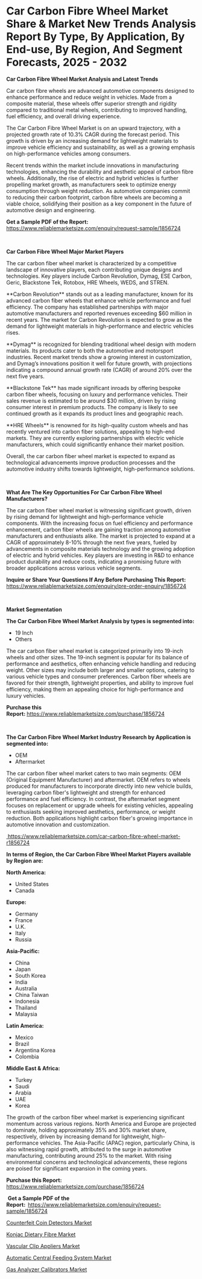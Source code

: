 <p><h1>Car Carbon Fibre Wheel Market Share & Market New Trends Analysis Report By Type, By Application, By End-use, By Region, And Segment Forecasts, 2025 - 2032</h1></p><p><strong>Car Carbon Fibre Wheel Market Analysis and Latest Trends</strong></p>
<p><p>Car carbon fibre wheels are advanced automotive components designed to enhance performance and reduce weight in vehicles. Made from a composite material, these wheels offer superior strength and rigidity compared to traditional metal wheels, contributing to improved handling, fuel efficiency, and overall driving experience. </p><p>The Car Carbon Fibre Wheel Market is on an upward trajectory, with a projected growth rate of 10.3% CAGR during the forecast period. This growth is driven by an increasing demand for lightweight materials to improve vehicle efficiency and sustainability, as well as a growing emphasis on high-performance vehicles among consumers. </p><p>Recent trends within the market include innovations in manufacturing technologies, enhancing the durability and aesthetic appeal of carbon fibre wheels. Additionally, the rise of electric and hybrid vehicles is further propelling market growth, as manufacturers seek to optimize energy consumption through weight reduction. As automotive companies commit to reducing their carbon footprint, carbon fibre wheels are becoming a viable choice, solidifying their position as a key component in the future of automotive design and engineering.</p></p>
<p><strong>Get a Sample PDF of the Report:&nbsp;</strong> <a href="https://www.reliablemarketsize.com/enquiry/request-sample/1856724?utm_campaign=1879&utm_medium=2&utm_source=Github&utm_content=ia&utm_term=08012025&utm_id=car-carbon-fibre-wheel">https://www.reliablemarketsize.com/enquiry/request-sample/1856724</a></p>
<p>&nbsp;</p>
<p><strong>Car Carbon Fibre Wheel Major Market Players</strong></p>
<p><p>The car carbon fiber wheel market is characterized by a competitive landscape of innovative players, each contributing unique designs and technologies. Key players include Carbon Revolution, Dymag, ESE Carbon, Geric, Blackstone Tek, Rotobox, HRE Wheels, WEDS, and STREN.</p><p>**Carbon Revolution** stands out as a leading manufacturer, known for its advanced carbon fiber wheels that enhance vehicle performance and fuel efficiency. The company has established partnerships with major automotive manufacturers and reported revenues exceeding $60 million in recent years. The market for Carbon Revolution is expected to grow as the demand for lightweight materials in high-performance and electric vehicles rises.</p><p>**Dymag** is recognized for blending traditional wheel design with modern materials. Its products cater to both the automotive and motorsport industries. Recent market trends show a growing interest in customization, and Dymag’s innovations position it well for future growth, with projections indicating a compound annual growth rate (CAGR) of around 20% over the next five years.</p><p>**Blackstone Tek** has made significant inroads by offering bespoke carbon fiber wheels, focusing on luxury and performance vehicles. Their sales revenue is estimated to be around $30 million, driven by rising consumer interest in premium products. The company is likely to see continued growth as it expands its product lines and geographic reach.</p><p>**HRE Wheels** is renowned for its high-quality custom wheels and has recently ventured into carbon fiber solutions, appealing to high-end markets. They are currently exploring partnerships with electric vehicle manufacturers, which could significantly enhance their market position.</p><p>Overall, the car carbon fiber wheel market is expected to expand as technological advancements improve production processes and the automotive industry shifts towards lightweight, high-performance solutions.</p></p>
<p>&nbsp;</p>
<p><strong>What Are The Key Opportunities For Car Carbon Fibre Wheel Manufacturers?</strong></p>
<p><p>The car carbon fiber wheel market is witnessing significant growth, driven by rising demand for lightweight and high-performance vehicle components. With the increasing focus on fuel efficiency and performance enhancement, carbon fiber wheels are gaining traction among automotive manufacturers and enthusiasts alike. The market is projected to expand at a CAGR of approximately 8-10% through the next five years, fueled by advancements in composite materials technology and the growing adoption of electric and hybrid vehicles. Key players are investing in R&D to enhance product durability and reduce costs, indicating a promising future with broader applications across various vehicle segments.</p></p>
<p><strong>Inquire or Share Your Questions If Any Before Purchasing This Report:</strong> <a href="https://www.reliablemarketsize.com/enquiry/pre-order-enquiry/1856724?utm_campaign=1879&utm_medium=2&utm_source=Github&utm_content=ia&utm_term=08012025&utm_id=car-carbon-fibre-wheel">https://www.reliablemarketsize.com/enquiry/pre-order-enquiry/1856724</a></p>
<p>&nbsp;</p>
<p><strong>Market Segmentation</strong></p>
<p><strong>The Car Carbon Fibre Wheel Market Analysis by types is segmented into:</strong></p>
<p><ul><li>19 Inch</li><li>Others</li></ul></p>
<p><p>The car carbon fiber wheel market is categorized primarily into 19-inch wheels and other sizes. The 19-inch segment is popular for its balance of performance and aesthetics, often enhancing vehicle handling and reducing weight. Other sizes may include both larger and smaller options, catering to various vehicle types and consumer preferences. Carbon fiber wheels are favored for their strength, lightweight properties, and ability to improve fuel efficiency, making them an appealing choice for high-performance and luxury vehicles.</p></p>
<p><strong>Purchase this Report:&nbsp;</strong><a href="https://www.reliablemarketsize.com/purchase/1856724?utm_campaign=1879&utm_medium=2&utm_source=Github&utm_content=ia&utm_term=08012025&utm_id=car-carbon-fibre-wheel">https://www.reliablemarketsize.com/purchase/1856724</a></p>
<p>&nbsp;</p>
<p><strong>The Car Carbon Fibre Wheel Market Industry Research by Application is segmented into:</strong></p>
<p><ul><li>OEM</li><li>Aftermarket</li></ul></p>
<p><p>The car carbon fiber wheel market caters to two main segments: OEM (Original Equipment Manufacturer) and aftermarket. OEM refers to wheels produced for manufacturers to incorporate directly into new vehicle builds, leveraging carbon fiber's lightweight and strength for enhanced performance and fuel efficiency. In contrast, the aftermarket segment focuses on replacement or upgrade wheels for existing vehicles, appealing to enthusiasts seeking improved aesthetics, performance, or weight reduction. Both applications highlight carbon fiber's growing importance in automotive innovation and customization.</p></p>
<p><a href="https://www.reliablemarketsize.com/car-carbon-fibre-wheel-market-r1856724?utm_campaign=1879&utm_medium=2&utm_source=Github&utm_content=ia&utm_term=08012025&utm_id=car-carbon-fibre-wheel">&nbsp;https://www.reliablemarketsize.com/car-carbon-fibre-wheel-market-r1856724</a></p>
<p><strong>In terms of Region, the Car Carbon Fibre Wheel Market Players available by Region are:</strong></p>
<p>
    <p> <strong> North America: </strong>
        <ul>
            <li>United States</li>
            <li>Canada</li>
        </ul>
        </p> 
    <p> <strong> Europe: </strong>
        <ul>
            <li>Germany</li>
            <li>France</li>
            <li>U.K.</li>
            <li>Italy</li>
            <li>Russia</li>
        </ul>
        </p> 
    <p> <strong> Asia-Pacific: </strong>
        <ul>
            <li>China</li>
            <li>Japan</li>
            <li>South Korea</li>
            <li>India</li>
            <li>Australia</li>
            <li>China Taiwan</li>
            <li>Indonesia</li>
            <li>Thailand</li>
            <li>Malaysia</li>
        </ul>
        </p> 
    <p> <strong> Latin America: </strong>
        <ul>
            <li>Mexico</li>
            <li>Brazil</li>
            <li>Argentina Korea</li>
            <li>Colombia</li>
        </ul>
        </p> 
    <p> <strong> Middle East & Africa: </strong>
        <ul>
            <li>Turkey</li>
            <li>Saudi</li>
            <li>Arabia</li>
            <li>UAE</li>
            <li>Korea</li>
        </ul>
    </p>
    </p>
<p><p>The growth of the carbon fiber wheel market is experiencing significant momentum across various regions. North America and Europe are projected to dominate, holding approximately 35% and 30% market share, respectively, driven by increasing demand for lightweight, high-performance vehicles. The Asia-Pacific (APAC) region, particularly China, is also witnessing rapid growth, attributed to the surge in automotive manufacturing, contributing around 25% to the market. With rising environmental concerns and technological advancements, these regions are poised for significant expansion in the coming years.</p></p>
<p><strong>Purchase this Report: </strong><a href="https://www.reliablemarketsize.com/purchase/1856724?utm_campaign=1879&utm_medium=2&utm_source=Github&utm_content=ia&utm_term=08012025&utm_id=car-carbon-fibre-wheel">https://www.reliablemarketsize.com/purchase/1856724</a></p>
<p>&nbsp;<strong>Get a Sample PDF of the Report:&nbsp;&nbsp;</strong><a href="https://www.reliablemarketsize.com/enquiry/request-sample/1856724?utm_campaign=1879&utm_medium=2&utm_source=Github&utm_content=ia&utm_term=08012025&utm_id=car-carbon-fibre-wheel">https://www.reliablemarketsize.com/enquiry/request-sample/1856724</a></p>
<p><strong></strong></p>
<p><p><a href="https://www.linkedin.com/pulse/in-depth-counterfeit-coin-detectors-market-review-size-share-wpete?utm_campaign=1879&utm_medium=2&utm_source=Github&utm_content=ia&utm_term=08012025&utm_id=car-carbon-fibre-wheel">Counterfeit Coin Detectors Market</a></p><p><a href="https://www.linkedin.com/pulse/konjac-dietary-fibre-market-outlook-2025-2032-regional-growth-3fmde?utm_campaign=1879&utm_medium=2&utm_source=Github&utm_content=ia&utm_term=08012025&utm_id=car-carbon-fibre-wheel">Konjac Dietary Fibre Market</a></p><p><a href="https://www.linkedin.com/pulse/vascular-clip-appliers-market-report-anticipated-cagr-136-comprehensive-7yxoe?utm_campaign=1879&utm_medium=2&utm_source=Github&utm_content=ia&utm_term=08012025&utm_id=car-carbon-fibre-wheel">Vascular Clip Appliers Market</a></p><p><a href="https://github.com/FassouRP/Market-Research-Report-List-6/blob/main/automatic-central-feeding-system-market.md?utm_campaign=1879&utm_medium=2&utm_source=Github&utm_content=ia&utm_term=08012025&utm_id=car-carbon-fibre-wheel">Automatic Central Feeding System Market</a></p><p><a href="https://www.linkedin.com/pulse/assessment-gas-analyzer-calibrators-market-current-landscape-kalkf?utm_campaign=1879&utm_medium=2&utm_source=Github&utm_content=ia&utm_term=08012025&utm_id=car-carbon-fibre-wheel">Gas Analyzer Calibrators Market</a></p></p>
